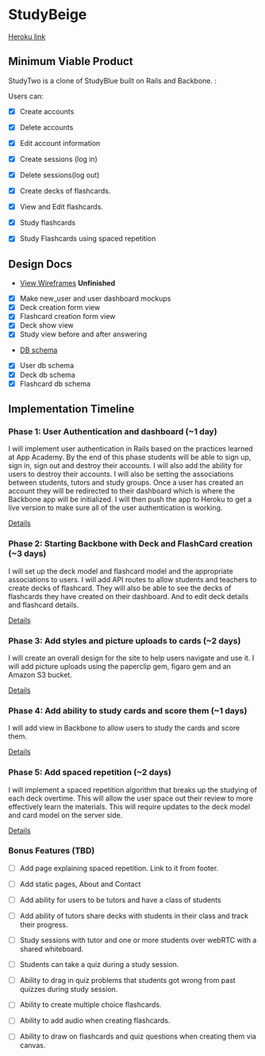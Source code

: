 # StudyBeige

[Heroku link][heroku]

[heroku]: https://studybeige.space/

## Minimum Viable Product
StudyTwo is a clone of StudyBlue built on Rails and Backbone. :

<!-- This is a Markdown checklist. Use it to keep track of your progress! -->
Users can:
- [x] Create accounts
- [x] Delete accounts
- [x] Edit account information
- [x] Create sessions (log in)
- [x] Delete sessions(log out)
- [x] Create decks of flashcards.
- [x] View and Edit flashcards.
- [x] Study flashcards
- [x] Study Flashcards using spaced repetition 



## Design Docs
* [View Wireframes][views] __Unfinished__

- [x] Make new_user and user dashboard mockups
- [x] Deck creation form view
- [x] Flashcard creation form view
- [x] Deck show view
- [x] Study view before and after answering

* [DB schema][schema] 

 
- [x] User db schema
- [x] Deck db schema
- [x] Flashcard db schema

[views]: ./docs/views.md
[schema]: ./docs/schema.md

## Implementation Timeline

### Phase 1: User Authentication and dashboard (~1 day)
I will implement user authentication in Rails based on the practices learned at
App Academy. By the end of this phase students will be able to sign up,
sign in, sign out and destroy their accounts. I will also add the ability for users to
destroy their accounts. I will also be setting the associations between students, tutors
and study groups. Once a user has created an account they will be redirected to their
dashboard which is where the Backbone app will be initialized. I will then push the app to
Heroku to get a live version to make sure all of the user authentication is working.

[Details][phase-one]

### Phase 2: Starting Backbone with Deck and FlashCard creation   (~3 days)
I will set up the deck model and flashcard model and the appropriate associations to
users. I will add API routes to allow students and teachers to create decks
of flashcard. They will also be able to see the decks
of flashcards they have created on their dashboard. And to edit deck details and flashcard details.


[Details][phase-two]

### Phase 3: Add styles and picture uploads to cards (~2 days)
I will create an overall design for the site to help users navigate and use it.  I will add picture uploads using the paperclip gem, figaro gem and an Amazon S3 bucket.


[Details][phase-three]

### Phase 4: Add ability to study cards and score them (~1 days)
I will add view in Backbone to allow users to study the cards and score them. 

[Details][phase-four]

### Phase 5: Add spaced repetition (~2 days)
I will implement a spaced repetition algorithm that breaks up the studying of each deck overtime. This will allow the user space out their review to more effectively learn the materials. This will require updates to the deck model and card model on the server side. 

[Details][phase-five]

### Bonus Features (TBD)
- [ ] Add page explaining spaced repetition. Link to it from footer.
- [ ] Add static pages, About and Contact
- [ ] Add ability for users to be tutors and have a class of students
- [ ] Add ability of tutors share decks with students in their class and track their progress.
- [ ] Study sessions with tutor and one or more students over webRTC with a shared whiteboard.
- [ ] Students can take a quiz during a study session.
- [ ] Ability to drag in quiz problems that students got wrong from past quizzes during study session.
- [ ] Ability to create multiple choice flashcards.
- [ ] Ability to add audio when creating flashcards.
- [ ] Ability to draw on flashcards and quiz questions when creating them via canvas.



[phase-one]: ./docs/phases/phase1.md
[phase-two]: ./docs/phases/phase2.md
[phase-three]: ./docs/phases/phase3.md
[phase-four]: ./docs/phases/phase4.md
[phase-five]: ./docs/phases/phase5.md
